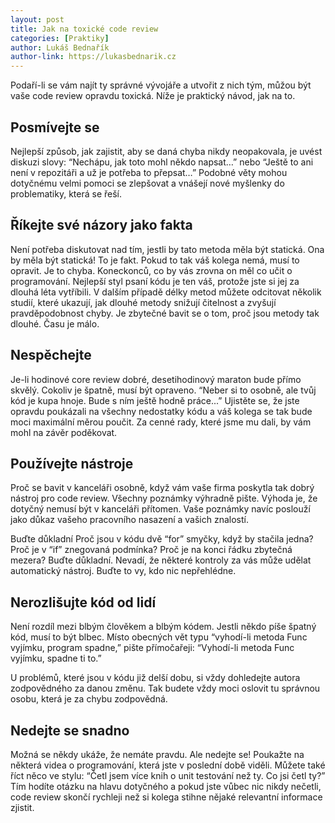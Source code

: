 ```yaml
---
layout: post
title: Jak na toxické code review
categories: [Praktiky]
author: Lukáš Bednařík
author-link: https://lukasbednarik.cz
---
```


Podaří-li se vám najít ty správné vývojáře a utvořit z nich tým,
můžou být vaše code review opravdu toxická.
Níže je praktický návod, jak na to.

<!--more-->

## Posmívejte se

Nejlepší způsob, jak zajistit, aby se daná chyba nikdy neopakovala,
je uvést diskuzi slovy: “Nechápu, jak toto mohl někdo napsat…” nebo
“Ještě to ani není v repozitáři a už je potřeba to přepsat…”
Podobné věty mohou dotyčnému velmi pomoci se zlepšovat a vnášejí
nové myšlenky do problematiky, která se řeší.

## Říkejte své názory jako fakta

Není potřeba diskutovat nad tím, jestli by tato metoda měla být statická.
Ona by měla být statická! To je fakt. Pokud to tak váš kolega nemá,
musí to opravit. Je to chyba. Koneckonců, co by vás zrovna on měl co učit o programování.
Nejlepší styl psaní kódu je ten váš, protože jste si jej za dlouhá léta vytříbili.
V dalším případě délky metod můžete odcitovat několik studií, které ukazují,
jak dlouhé metody snižují čitelnost a zvyšují pravděpodobnost chyby.
Je zbytečné bavit se o tom, proč jsou metody tak dlouhé. Času je málo.

## Nespěchejte

Je-li hodinové core review dobré, desetihodinový maraton bude přímo skvělý.
Cokoliv je špatně, musí být opraveno. “Neber si to osobně, ale tvůj kód je kupa hnoje.
Bude s ním ještě hodně práce...” Ujistěte se, že jste opravdu poukázali na všechny
nedostatky kódu a váš kolega se tak bude moci maximální měrou poučit.
Za cenné rady, které jsme mu dali, by vám mohl na závěr poděkovat.

## Používejte nástroje

Proč se bavit v kanceláři osobně, když vám vaše firma poskytla tak dobrý nástroj pro code review.
Všechny poznámky výhradně pište. Výhoda je, že dotyčný nemusí být v kanceláři přítomen.
Vaše poznámky navíc poslouží jako důkaz vašeho pracovního nasazení a vašich znalostí.

Buďte důkladní
Proč jsou v kódu dvě “for” smyčky, když by stačila jedna? Proč je v “if” znegovaná podmínka?
Proč je na konci řádku zbytečná mezera? Buďte důkladní.
Nevadí, že některé kontroly za vás může udělat automatický nástroj.
Buďte to vy, kdo nic nepřehlédne.

## Nerozlišujte kód od lidí

Není rozdíl mezi blbým člověkem a blbým kódem. Jestli někdo píše špatný kód, musí to být blbec.
Místo obecných vět typu “vyhodí-li metoda Func vyjímku, program spadne,”
pište přímočařeji: “Vyhodí-li metoda Func vyjímku, spadne ti to.”

U problémů, které jsou v kódu již delší dobu, si vždy dohledejte autora zodpovědného za danou změnu.
Tak budete vždy moci oslovit tu správnou osobu, která je za chybu zodpovědná.

## Nedejte se snadno

Možná se někdy ukáže, že nemáte pravdu. Ale nedejte se! Poukažte na některá videa o programování,
která jste v poslední době viděli. Můžete také říct něco ve stylu:
“Četl jsem více knih o unit testování než ty. Co jsi četl ty?”
Tím hodíte otázku na hlavu dotyčného a pokud jste vůbec nic nikdy nečetli,
code review skončí rychleji než si kolega stihne nějaké relevantní informace zjistit.
